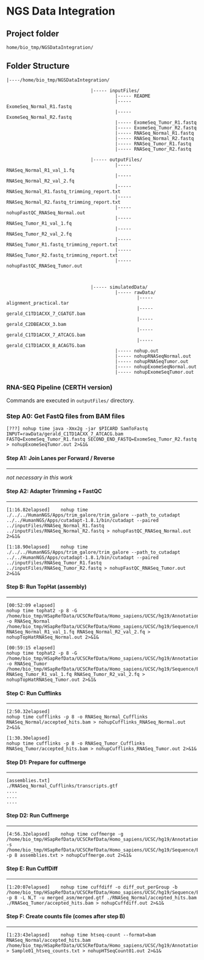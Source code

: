 # NGS Data Integration

## Project folder

`home/bio_tmp/NGSDataIntegration/`

## Folder Structure

```
|----/home/bio_tmp/NGSDataIntegration/

			                   |----- inputFiles/
										|----- README
										|----- ExomeSeq_Normal_R1.fastq
							            |----- ExomeSeq_Normal_R2.fastq
										|----- ExomeSeq_Tumor_R1.fastq
										|----- ExomeSeq_Tumor_R2.fastq
										|----- RNASeq_Normal_R1.fastq
										|----- RNASeq_Normal_R2.fastq
										|----- RNASeq_Tumor_R1.fastq
										|----- RNASeq_Tumor_R2.fastq
							   
			                   |----- outputFiles/
										|----- RNASeq_Normal_R1_val_1.fq
										|----- RNASeq_Normal_R2_val_2.fq
										|----- RNASeq_Normal_R1.fastq_trimming_report.txt  
										|----- RNASeq_Normal_R2.fastq_trimming_report.txt
					                    |----- nohupFastQC_RNASeq_Normal.out
										|----- RNASeq_Tumor_R1_val_1.fq
										|----- RNASeq_Tumor_R2_val_2.fq
										|----- RNASeq_Tumor_R1.fastq_trimming_report.txt  
										|----- RNASeq_Tumor_R2.fastq_trimming_report.txt
										|----- nohupFastQC_RNASeq_Tumor.out
										

							   
			                   |----- simulatedData/
										|----- rawData/
												|----- alignment_practical.tar
												|----- gerald_C1TD1ACXX_7_CGATGT.bam
												|----- gerald_C2DBEACXX_3.bam
												|----- gerald_C1TD1ACXX_7_ATCACG.bam
												|----- gerald_C1TD1ACXX_8_ACAGTG.bam
										|----- nohup.out
										|----- nohupRNASeqNormal.out
										|----- nohupRNASeqTumor.out
										|----- nohupExomeSeqNormal.out
										|----- nohupExomeSeqTumor.out										
```


### RNA-SEQ Pipeline (CERTH version)
Commands are executed in `outputFiles/`  directory.


### Step A0: Get FastQ files from BAM files
```
[???] nohup time java -Xmx2g -jar $PICARD SamToFastq INPUT=rawData/gerald_C1TD1ACXX_7_ATCACG.bam FASTQ=ExomeSeq_Tumor_R1.fastq SECOND_END_FASTQ=ExomeSeq_Tumor_R2.fastq > nohupExomeSeqTumor.out 2>&1&
```


#### Step A1: Join Lanes per Forward / Reverse
-----------------------------------------
_not necessary in this work_


#### Step A2: Adapter Trimming + FastQC
----------------------------------
```
[1:16.82elapsed]	nohup time ./../../HumanNGS/Apps/trim_galore/trim_galore --path_to_cutadapt ../../HumanNGS/Apps/cutadapt-1.8.1/bin/cutadapt --paired ../inputFiles/RNASeq_Normal_R1.fastq ../inputFiles/RNASeq_Normal_R2.fastq > nohupFastQC_RNASeq_Normal.out 2>&1&
```

```
[1:18.90elapsed]	nohup time ./../../HumanNGS/Apps/trim_galore/trim_galore --path_to_cutadapt ../../HumanNGS/Apps/cutadapt-1.8.1/bin/cutadapt --paired ../inputFiles/RNASeq_Tumor_R1.fastq ../inputFiles/RNASeq_Tumor_R2.fastq > nohupFastQC_RNASeq_Tumor.out 2>&1&
```


#### Step B: Run TopHat (assembly)
-----------------------------

```
[00:52:09 elapsed]	
nohup time tophat2 -p 8 -G /home/bio_tmp/HSapRefData/UCSCRefData/Homo_sapiens/UCSC/hg19/Annotation/Genes/genes.gtf -o RNASeq_Normal /home/bio_tmp/HSapRefData/UCSCRefData/Homo_sapiens/UCSC/hg19/Sequence/Bowtie2Index/genome RNASeq_Normal_R1_val_1.fq RNASeq_Normal_R2_val_2.fq > nohupTopHatRNASeq_Normal.out 2>&1&
```
```
[00:59:15 elapsed]      
nohup time tophat2 -p 8 -G /home/bio_tmp/HSapRefData/UCSCRefData/Homo_sapiens/UCSC/hg19/Annotation/Genes/genes.gtf -o RNASeq_Tumor /home/bio_tmp/HSapRefData/UCSCRefData/Homo_sapiens/UCSC/hg19/Sequence/Bowtie2Index/genome RNASeq_Tumor_R1_val_1.fq RNASeq_Tumor_R2_val_2.fq > nohupTopHatRNASeq_Tumor.out 2>&1&
```

#### Step C: Run Cufflinks
---------------------
```
[2:50.32elapsed]	
nohup time cufflinks -p 8 -o RNASeq_Normal_Cufflinks RNASeq_Normal/accepted_hits.bam > nohupCufflinks_RNASeq_Normal.out 2>&1&
```
```
[1:30.30elapsed]
nohup time cufflinks -p 8 -o RNASeq_Tumor_Cufflinks RNASeq_Tumor/accepted_hits.bam > nohupCufflinks_RNASeq_Tumor.out 2>&1&
```
#### Step D1: Prepare for cuffmerge
-------------------------------
```
[assemblies.txt]
./RNASeq_Normal_Cufflinks/transcripts.gtf
....
....
....
```


#### Step D2: Run Cuffmerge
---------------------
```
[4:56.32elapsed]	nohup time cuffmerge -g /home/bio_tmp/HSapRefData/UCSCRefData/Homo_sapiens/UCSC/hg19/Annotation/Genes/genes.gtf -s /home/bio_tmp/HSapRefData/UCSCRefData/Homo_sapiens/UCSC/hg19/Sequence/Bowtie2Index/genome.fa -p 8 assemblies.txt > nohupCuffmerge.out 2>&1&
```

#### Step E: Run CuffDiff
--------------------
```
[1:20:07elapsed]	nohup time cuffdiff -o diff_out_perGroup -b /home/bio_tmp/HSapRefData/UCSCRefData/Homo_sapiens/UCSC/hg19/Sequence/Bowtie2Index/genome.fa -p 8 -L N,T -u merged_asm/merged.gtf ./RNASeq_Normal/accepted_hits.bam ./RNASeq_Tumor/accepted_hits.bam > nohupCuffdiff.out 2>&1&
```

#### Step F: Create counts file (comes after step B)
---------------------------
```
[1:23:43elapsed]	nohup time htseq-count --format=bam RNASeq_Normal/accepted_hits.bam /home/bio_tmp/HSapRefData/UCSCRefData/Homo_sapiens/UCSC/hg19/Annotation/Genes/genes.gtf > Sample01_htseq_counts.txt > nohupHTSeqCount01.out 2>&1&
```

